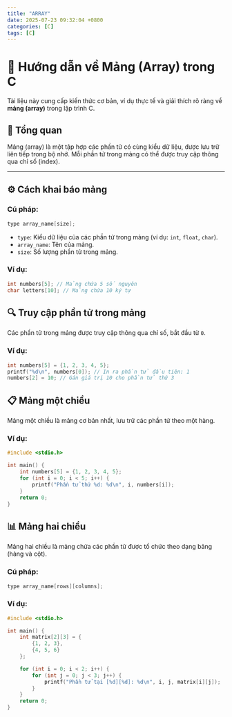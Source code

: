 ```yaml
---
title: "ARRAY"
date: 2025-07-23 09:32:04 +0800
categories: [C]
tags: [C]
---
```


# 📖 Hướng dẫn về Mảng (Array) trong C

Tài liệu này cung cấp kiến thức cơ bản, ví dụ thực tế và giải thích rõ ràng về **mảng (array)** trong lập trình C.

## 🧠 Tổng quan

Mảng (array) là một tập hợp các phần tử có cùng kiểu dữ liệu, được lưu trữ liên tiếp trong bộ nhớ. Mỗi phần tử trong mảng có thể được truy cập thông qua chỉ số (index).

---

## ⚙️ Cách khai báo mảng

### Cú pháp:
```c
type array_name[size];
```
- `type`: Kiểu dữ liệu của các phần tử trong mảng (ví dụ: `int`, `float`, `char`).
- `array_name`: Tên của mảng.
- `size`: Số lượng phần tử trong mảng.

### Ví dụ:
```c
int numbers[5]; // Mảng chứa 5 số nguyên
char letters[10]; // Mảng chứa 10 ký tự
```
## 🔍 Truy cập phần tử trong mảng
Các phần tử trong mảng được truy cập thông qua chỉ số, bắt đầu từ `0`.

### Ví dụ:
```c
int numbers[5] = {1, 2, 3, 4, 5};
printf("%d\n", numbers[0]); // In ra phần tử đầu tiên: 1
numbers[2] = 10; // Gán giá trị 10 cho phần tử thứ 3
```
## 📋 Mảng một chiều
Mảng một chiều là mảng cơ bản nhất, lưu trữ các phần tử theo một hàng.
### Ví dụ:
```c
#include <stdio.h>

int main() {
    int numbers[5] = {1, 2, 3, 4, 5};
    for (int i = 0; i < 5; i++) {
        printf("Phần tử thứ %d: %d\n", i, numbers[i]);
    }
    return 0;
}
```
## 📊 Mảng hai chiều
Mảng hai chiều là mảng chứa các phần tử được tổ chức theo dạng bảng (hàng và cột).
### Cú pháp:
```c
type array_name[rows][columns];
```
### Ví dụ:
```c
#include <stdio.h>

int main() {
    int matrix[2][3] = {
        {1, 2, 3},
        {4, 5, 6}
    };

    for (int i = 0; i < 2; i++) {
        for (int j = 0; j < 3; j++) {
            printf("Phần tử tại [%d][%d]: %d\n", i, j, matrix[i][j]);
        }
    }
    return 0;
}
```